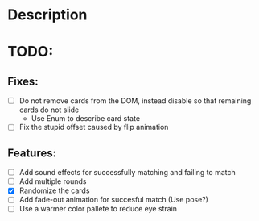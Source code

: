 # Description

# TODO:
## Fixes:
- [ ] Do not remove cards from the DOM, instead disable so that remaining cards do not slide
   - Use Enum to describe card state
- [ ] Fix the stupid offset caused by flip animation
## Features:
- [ ] Add sound effects for successfully matching and failing to match 
- [ ] Add multiple rounds
- [x] Randomize the cards
- [ ] Add fade-out animation for succesful match (Use pose?)
- [ ] Use a warmer color pallete to reduce eye strain
